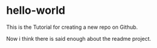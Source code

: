 # hello-world
This is the Tutorial for creating a new repo on Github.

Now i think there is said enough about the readme project.
